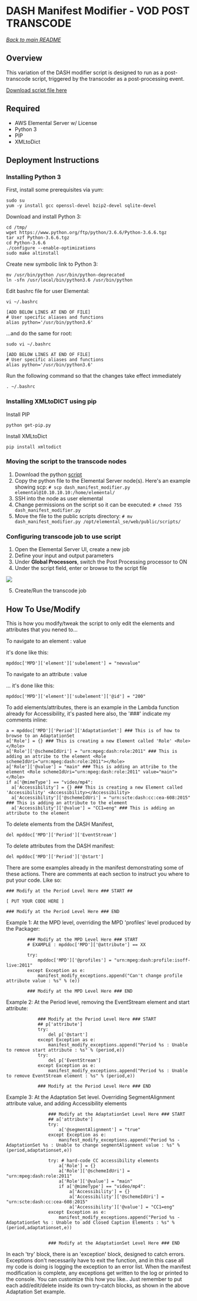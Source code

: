 # DASH Manifest Modifier - VOD POST TRANSCODE
[*Back to main README*](../README.md)
## Overview
This variation of the DASH modifier script is designed to run as a post-transcode script, triggered by the transcoder as a post-processing event.

[Download script file here](./dash_manifest_modifier.py)

## Required
* AWS Elemental Server w/ License
* Python 3
* PIP
* XMLtoDict

## Deployment Instructions

### Installing Python 3
First, install some prerequisites via yum:
```
sudo su
yum -y install gcc openssl-devel bzip2-devel sqlite-devel
```

Download and install Python 3:
```
cd /tmp/
wget https://www.python.org/ftp/python/3.6.6/Python-3.6.6.tgz
tar xzf Python-3.6.6.tgz
cd Python-3.6.6
./configure --enable-optimizations
sudo make altinstall
```

Create new symbolic link to Python 3:
```
mv /usr/bin/python /usr/bin/python-deprecated
ln -sfn /usr/local/bin/python3.6 /usr/bin/python
```

Edit bashrc file for user Elemental:
```
vi ~/.bashrc

[ADD BELOW LINES AT END OF FILE]
# User specific aliases and functions
alias python='/usr/bin/python3.6'
```

...and do the same for root:
```
sudo vi ~/.bashrc

[ADD BELOW LINES AT END OF FILE]
# User specific aliases and functions
alias python='/usr/bin/python3.6'
```

Run the following command so that the changes take effect immediately
```
. ~/.bashrc
```

### Installing XMLtoDICT using pip
Install PIP
```
python get-pip.py
```

Install XMLtoDict
```
pip install xmltodict
```

### Moving the script to the transcode nodes
1. Download the python [script](./dash_manifest_modifier.py)
2. Copy the python file to the Elemental Server node(s). Here's an example showing scp:
`# scp dash_manifest_modifier.py elemental@10.10.10.10:/home/elemental/`
3. SSH into the node as user elemental
4. Change permissions on the script so it can be executed:
`# chmod 755 dash_manifest_modifier.py`
5. Move the file to the public scripts directory:
`# mv dash_manifest_modifier.py /opt/elemental_se/web/public/scripts/`

### Configuring transcode job to use script
1. Open the Elemental Server UI, create a new job
2. Define your input and output parameters
3. Under **Global Processors**, switch the Post Processing processor to ON
4. Under the script field, enter or browse to the script file

![](./images/elemental-server-ui-post-processing.png?width=80pc&classes=border,shadow)

5. Create/Run the transcode job

## How To Use/Modify

This is how you modify/tweak the script to only edit the elements and attributes that you nened to...

To navigate to an element :  <MPD><element><subelement>value</subelement></element></MPD>

it's done like this: 
```
mpddoc['MPD']['element']['subelement'] = "newvalue"
```

To navigate to an attribute : <MPD><element><subelement id='100'>value</subelement></element></MPD>

... it's done like this:

```
mpddoc['MPD']['element']['subelement']['@id'] = "200"
```

To add elements/attributes, there is an example in the Lambda function already for Accessibility, it's pasted here also, the '###' indicate my comments inline:

```
a = mpddoc['MPD']['Period']['AdaptationSet'] ### This is of how to browse to an AdaptationSet
a['Role'] = {} ### This is creating a new Element called 'Role' <Role></Role>
a['Role']['@schemeIdUri'] = "urn:mpeg:dash:role:2011" ### This is adding an attribe to the element <Role schemeIdUri="urn:mpeg:dash:role:2011"></Role>
a['Role']['@value'] = "main" ### This is adding an attribe to the element <Role schemeIdUri="urn:mpeg:dash:role:2011" value="main"></Role>
if a['@mimeType'] == "video/mp4":
  a['Accessibility'] = {} ### This is creating a new Element called 'Accessibility' <Accessibility></Accessibility>
  a['Accessibility']['@schemeIdUri'] = "urn:scte:dash:cc:cea-608:2015" ### This is adding an attribute to the element
  a['Accessibility']['@value'] = "CC1=eng" ### This is adding an attribute to the element
```

To delete elements from the DASH Manifest,
```
del mpddoc['MPD']['Period']['EventStream']
```
To delete attributes from the DASH manifest:
```
del mpddoc['MPD']['Period']['@start']
```

There are some examples already in the manifest demonstrating some of these actions. There are comments at each section to instruct you where to put your code. Like so:
```
### Modify at the Period Level Here ### START ##

[ PUT YOUR CODE HERE ]

### Modify at the Period Level Here ### END
```

Example 1: At the MPD level, overriding the MPD 'profiles' level produced by the Packager:
```
        ### Modify at the MPD Level Here ### START
        # EXAMPLE : mpddoc['MPD']['@attribute'] == XX
        
        try:
            mpddoc['MPD']['@profiles'] = "urn:mpeg:dash:profile:isoff-live:2011"
        except Exception as e:
            manifest_modify_exceptions.append("Can't change profile attribute value : %s" % (e))
        
        ### Modify at the MPD Level Here ### END
```

Example 2: At the Period level, removing the EventStream element and start attribute:
```
            ### Modify at the Period Level Here ### START
            ## p['attribute']
            try:
                del p['@start']
            except Exception as e:
                manifest_modify_exceptions.append("Period %s : Unable to remove start attribute : %s" % (period,e))
            try:
                del p['EventStream']
            except Exception as e:
                manifest_modify_exceptions.append("Period %s : Unable to remove EventStream element : %s" % (period,e))
        
            ### Modify at the Period Level Here ### END
```

Example 3:  At the Adaptation Set level. Overriding SegmentAlignment attribute value, and adding Accessibility elements
```
                ### Modify at the AdaptationSet Level Here ### START
                ## a['attribute']
                try:
                    a['@segmentAlignment'] = "true"
                except Exception as e:
                    manifest_modify_exceptions.append("Period %s - AdaptationSet %s : Unable to change segmentAlignment value : %s" % (period,adaptationset,e))
        
                try: # hard-code CC accessibility elements
                    a['Role'] = {}
                    a['Role']['@schemeIdUri'] = "urn:mpeg:dash:role:2011"
                    a['Role']['@value'] = "main"
                    if a['@mimeType'] == "video/mp4":
                        a['Accessibility'] = {}
                        a['Accessibility']['@schemeIdUri'] = "urn:scte:dash:cc:cea-608:2015"
                        a['Accessibility']['@value'] = "CC1=eng"
                except Exception as e:
                    manifest_modify_exceptions.append("Period %s - AdaptationSet %s : Unable to add Closed Caption Elements : %s" % (period,adaptationset,e))

        
                ### Modify at the AdaptationSet Level Here ### END
```

In each 'try' block, there is an 'exception' block, designed to catch errors. Exceptions don't necessarily have to exit the function, and in this case all my code is doing is logging the exception to an error list. When the manifest modification is complete, any exceptions get written to the log or printed to the console. You can customize this how you like.. Just remember to put each add/edit/delete inside its own try-catch blocks, as shown in the above Adaptation Set example.